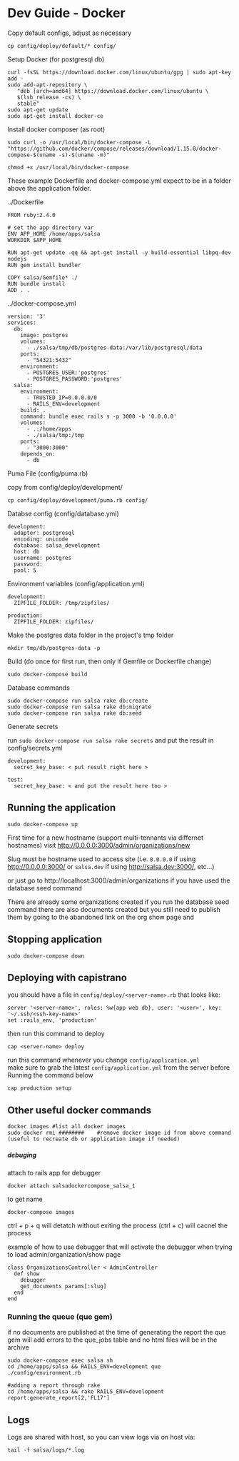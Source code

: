# Dev Guide - Docker

Copy default configs, adjust as necessary

    cp config/deploy/default/* config/

Setup Docker (for postgresql db)

    curl -fsSL https://download.docker.com/linux/ubuntu/gpg | sudo apt-key add -
    sudo add-apt-repository \
       "deb [arch=amd64] https://download.docker.com/linux/ubuntu \
       $(lsb_release -cs) \
       stable"
    sudo apt-get update
    sudo apt-get install docker-ce

Install docker composer (as root)

    sudo curl -o /usr/local/bin/docker-compose -L "https://github.com/docker/compose/releases/download/1.15.0/docker-compose-$(uname -s)-$(uname -m)"

    chmod +x /usr/local/bin/docker-compose

These example Dockerfile and docker-compose.yml expect to be in a folder above the application folder.

../Dockerfile

    FROM ruby:2.4.0

    # set the app directory var
    ENV APP_HOME /home/apps/salsa
    WORKDIR $APP_HOME

    RUN apt-get update -qq && apt-get install -y build-essential libpq-dev nodejs
    RUN gem install bundler

    COPY salsa/Gemfile* ./
    RUN bundle install
    ADD . .

../docker-compose.yml

    version: '3'
    services:
      db:
        image: postgres
        volumes:
          - ./salsa/tmp/db/postgres-data:/var/lib/postgresql/data
        ports:
          - "54321:5432"
        environment:
          - POSTGRES_USER:'postgres'
          - POSTGRES_PASSWORD:'postgres'
      salsa:
        environment:
          - TRUSTED_IP=0.0.0.0/0
          - RAILS_ENV=development
        build: .
        command: bundle exec rails s -p 3000 -b '0.0.0.0'
        volumes:
          - .:/home/apps
          - ./salsa/tmp:/tmp
        ports:
          - "3000:3000"
        depends_on:
          - db

Puma File (config/puma.rb)

  copy from config/deploy/development/

  ```
  cp config/deploy/development/puma.rb config/
  ```

Databse config (config/database.yml)

    development:
      adapter: postgresql
      encoding: unicode
      database: salsa_development
      host: db
      username: postgres
      password:
      pool: 5

Environment variables (config/application.yml)

    development:
      ZIPFILE_FOLDER: /tmp/zipfiles/

    production:
      ZIPFILE_FOLDER: zipfiles/

Make the postgres data folder in the project's tmp folder

    mkdir tmp/db/postgres-data -p

Build (do once for first run, then only if Gemfile or Dockerfile change)

    sudo docker-compose build

Database commands

    sudo docker-compose run salsa rake db:create
    sudo docker-compose run salsa rake db:migrate
    sudo docker-compose run salsa rake db:seed

  Generate secrets

  run `sudo docker-compose run salsa rake secrets` and put the result in config/secrets.yml

    development:
      secret_key_base: < put result right here >

    test:
      secret_key_base: < and put the result here too >

## Running the application

    sudo docker-compose up

First time for a new hostname (support multi-tennants via differnet hostnames) visit http://0.0.0.0:3000/admin/organizations/new

Slug must be hostname used to access site (i.e. `0.0.0.0` if using http://0.0.0.0:3000/ or `salsa.dev` if using http://salsa.dev:3000/, etc...)

or just go to http://localhost:3000/admin/organizations if you have used the database seed command

There are already some organizations created if you run the database seed command
there are also documents created but you still need to publish them by going to the abandoned link on the org show page and

## Stopping application

    sudo docker-compose down

## Deploying with capistrano
  you should have a file in `config/deploy/<server-name>.rb` that looks like:

    server '<server-name>', roles: %w{app web db}, user: '<user>', key: '~/.ssh/<ssh-key-name>'
    set :rails_env, 'production'

  then run this command to deploy

    cap <server-name> deploy

  run this command whenever you change `config/application.yml`  
  make sure to grab the latest `config/application.yml` from the server before Running the command below

    cap production setup

## Other useful docker commands

    docker images #list all docker images
    sudo docker rmi ########    #remove docker image id from above command (useful to recreate db or application image if needed)

##### debuging
  attach to rails app for debugger

    docker attach salsadockercompose_salsa_1

  to get name

    docker-compose images

  ctrl + p + q will detatch without exiting the process (ctrl + c) will cacnel the process

  example of how to use debugger that will activate the debugger when trying to load admin/organization/show page

    class OrganizationsController < AdminController
      def show
        debugger
        get_documents params[:slug]
      end  
    end


### Running the queue (que gem)
   if no documents are published at the time of generating the report the que gem will add errors to the que_jobs table and no html files will be in the archive

    sudo docker-compose exec salsa sh
    cd /home/apps/salsa && RAILS_ENV=development que ./config/environment.rb

    #adding a report through rake
    cd /home/apps/salsa && rake RAILS_ENV=development report:generate_report[2,'FL17']

## Logs

Logs are shared with host, so you can view logs via on host via:

    tail -f salsa/logs/*.log
